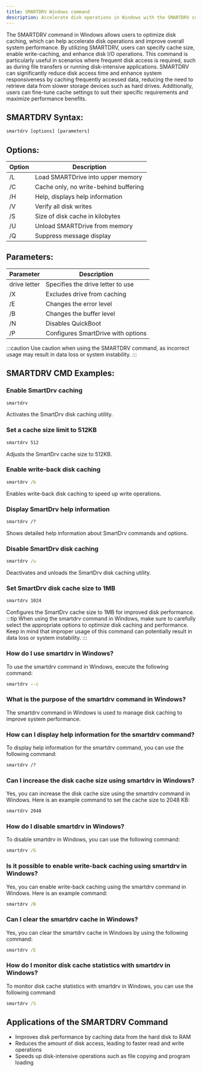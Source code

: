 ```yaml
---
title: SMARTDRV Windows command
description: Accelerate disk operations in Windows with the SMARTDRV command. Learn how to optimize disk caching for improved system performance.
---
```


The SMARTDRV command in Windows allows users to optimize disk caching, which can help accelerate disk operations and improve overall system performance. By utilizing SMARTDRV, users can specify cache size, enable write-caching, and enhance disk I/O operations. This command is particularly useful in scenarios where frequent disk access is required, such as during file transfers or running disk-intensive applications. SMARTDRV can significantly reduce disk access time and enhance system responsiveness by caching frequently accessed data, reducing the need to retrieve data from slower storage devices such as hard drives. Additionally, users can fine-tune cache settings to suit their specific requirements and maximize performance benefits.
## SMARTDRV Syntax:
```cmd
smartdrv [options] [parameters]
```

## Options:
| Option | Description                             |
|--------|-----------------------------------------|
| /L     | Load SMARTDrive into upper memory       |
| /C     | Cache only, no write-behind buffering   |
| /H     | Help, displays help information         |
| /V     | Verify all disk writes                  |
| /S     | Size of disk cache in kilobytes         |
| /U     | Unload SMARTDrive from memory           |
| /Q     | Suppress message display                |

## Parameters:
| Parameter   | Description                        |
|-------------|------------------------------------|
| drive letter| Specifies the drive letter to use  |
| /X          | Excludes drive from caching        |
| /E          | Changes the error level            |
| /B          | Changes the buffer level           |
| /N          | Disables QuickBoot                 |
| /P          | Configures SmartDrive with options |

:::caution
Use caution when using the SMARTDRV command, as incorrect usage may result in data loss or system instability.
:::
## SMARTDRV CMD Examples:
### Enable SmartDrv caching
```cmd
smartdrv
```
Activates the SmartDrv disk caching utility.

### Set a cache size limit to 512KB
```cmd
smartdrv 512
```
Adjusts the SmartDrv cache size to 512KB.

### Enable write-back disk caching
```cmd
smartdrv /b
```
Enables write-back disk caching to speed up write operations.

### Display SmartDrv help information
```cmd
smartdrv /?
```
Shows detailed help information about SmartDrv commands and options.

### Disable SmartDrv disk caching
```cmd
smartdrv /u
```
Deactivates and unloads the SmartDrv disk caching utility.

### Set SmartDrv disk cache size to 1MB
```cmd
smartdrv 1024
```
Configures the SmartDrv cache size to 1MB for improved disk performance.
:::tip
When using the smartdrv command in Windows, make sure to carefully select the appropriate options to optimize disk caching and performance. Keep in mind that improper usage of this command can potentially result in data loss or system instability.
:::

### How do I use smartdrv in Windows?
To use the smartdrv command in Windows, execute the following command:
```cmd
smartdrv --c
```

### What is the purpose of the smartdrv command in Windows?
The smartdrv command in Windows is used to manage disk caching to improve system performance.

### How can I display help information for the smartdrv command?
To display help information for the smartdrv command, you can use the following command:
```cmd
smartdrv /?
```

### Can I increase the disk cache size using smartdrv in Windows?
Yes, you can increase the disk cache size using the smartdrv command in Windows. Here is an example command to set the cache size to 2048 KB:
```cmd
smartdrv 2048
```

### How do I disable smartdrv in Windows?
To disable smartdrv in Windows, you can use the following command:
```cmd
smartdrv /G
```

### Is it possible to enable write-back caching using smartdrv in Windows?
Yes, you can enable write-back caching using the smartdrv command in Windows. Here is an example command:
```cmd
smartdrv /B
```

### Can I clear the smartdrv cache in Windows?
Yes, you can clear the smartdrv cache in Windows by using the following command:
```cmd
smartdrv /E
```

### How do I monitor disk cache statistics with smartdrv in Windows?
To monitor disk cache statistics with smartdrv in Windows, you can use the following command:
```cmd
smartdrv /S
```
## Applications of the SMARTDRV Command

- Improves disk performance by caching data from the hard disk to RAM
- Reduces the amount of disk access, leading to faster read and write operations
- Speeds up disk-intensive operations such as file copying and program loading
